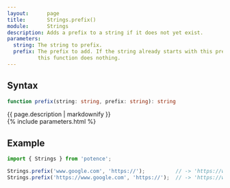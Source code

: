 ```yaml
---
layout:      page
title:       Strings.prefix()
module:      Strings
description: Adds a prefix to a string if it does not yet exist.
parameters:
  string: The string to prefix.
  prefix: The prefix to add. If the string already starts with this prefix,
          this function does nothing.
---
```

## Syntax

```ts
function prefix(string: string, prefix: string): string
```

<div class="description">{{ page.description | markdownify }}</div>
{% include parameters.html %}

## Example

```ts
import { Strings } from 'potence';

Strings.prefix('www.google.com', 'https://');          // -> 'https://www.google.com'
Strings.prefix('https://www.google.com', 'https://');  // -> 'https://www.google.com'
```
